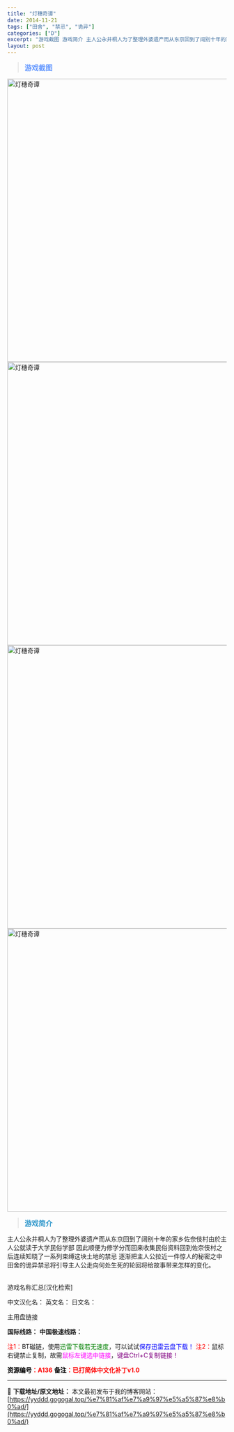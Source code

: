```yaml
---
title: "灯穗奇谭"
date: 2014-11-21
tags: ["田舍", "禁忌", "诡异"]
categories: ["D"]
excerpt: "游戏截图 游戏简介 主人公永井桐人为了整理外婆遗产而从东京回到了阔别十年的家乡佐奈伎村由於主人公就读于大学民俗学部 因此顺便为修学分而回来收集民俗资料回到佐奈伎村之后连续知晓了一系列束缚这块土地的禁忌 逐渐把主人公拉近一件惊人的秘密之中田舍的诡异禁忌将引导主人公走向何处生死的轮回将给故事带来怎样的变&hellip;"
layout: post
---
```


<div>
<blockquote><b><span style="font-size: 12pt; color: #6699ff;">游戏截图</span></b></blockquote>
<div><img title="点击放大" src="https://yyddd.gogogal.top/wp-content/uploads/2025/04/20250429_6810eea2c2889.webp" alt="灯穗奇谭" width="650" /></div>
<div><img title="点击放大" src="https://yyddd.gogogal.top/wp-content/uploads/2025/04/20250429_6810eea4d24a7.webp" alt="灯穗奇谭" width="650" /></div>
<div><img title="点击放大" src="https://yyddd.gogogal.top/wp-content/uploads/2025/04/20250429_6810eea66ea62.webp" alt="灯穗奇谭" width="650" /></div>
<div><img title="点击放大" src="https://yyddd.gogogal.top/wp-content/uploads/2025/04/20250429_6810eea929ca5.webp" alt="灯穗奇谭" width="650" /></div>
<blockquote><b><span style="font-size: 12pt; color: #3399cc;">游戏简介</span></b></blockquote>
<div>主人公永井桐人为了整理外婆遗产而从东京回到了阔别十年的家乡佐奈伎村由於主人公就读于大学民俗学部 因此顺便为修学分而回来收集民俗资料回到佐奈伎村之后连续知晓了一系列束缚这块土地的禁忌 逐渐把主人公拉近一件惊人的秘密之中田舍的诡异禁忌将引导主人公走向何处生死的轮回将给故事带来怎样的变化。</div>
&nbsp;

游戏名称汇总[汉化检索]

中文汉化名：
英文名：
日文名：
</div>
<div class="panel panel-primary">
<div class="panel-heading">主用盘链接</div>
<div class="panel-body">

<b>国际线路：</b>
<b>中国极速线路：</b>


<span style="color: #ff0000;">注1：</span>BT磁链，使用<span style="color: #008000;">迅雷下载若无速度</span>，可以试试<span style="color: #0000ff;">保存迅雷云盘下载！</span>
<span style="color: #ff0000;">注2：</span>鼠标右键禁止复制，故需<span style="color: #ff00ff;">鼠标左键选中链接</span>，<span style="color: #800080;">键盘Ctrl+C复制链接！</span>

</div>
<div class="panel-footer"><span style="color: #ff0000;"><b><span style="color: #000000;">资源编号</span>：A136</b></span>
<span style="color: #ff0000;"><b><span style="color: #000000;">备注</span>：已打简体中文化补丁v1.0</b></span></div>
</div>

---
📖 **下载地址/原文地址：** 本文最初发布于我的博客网站：[https://yyddd.gogogal.top/%e7%81%af%e7%a9%97%e5%a5%87%e8%b0%ad/](https://yyddd.gogogal.top/%e7%81%af%e7%a9%97%e5%a5%87%e8%b0%ad/)
